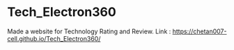 # Tech_Electron360

Made a website for Technology Rating and Review.
Link : https://chetan007-cell.github.io/Tech_Electron360/
